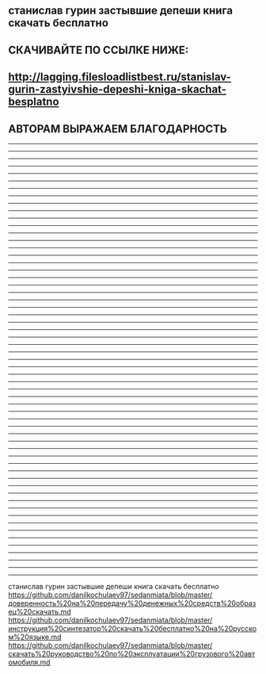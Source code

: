 станислав гурин застывшие депеши книга скачать бесплатно
--------------------------------------------------
СКАЧИВАЙТЕ ПО ССЫЛКЕ НИЖЕ:
--------------------------------------------------
http://lagging.filesloadlistbest.ru/stanislav-gurin-zastyivshie-depeshi-kniga-skachat-besplatno
--------------------------------------------------
АВТОРАМ ВЫРАЖАЕМ БЛАГОДАРНОСТЬ
--------------------------------------------------
--------------------------------------------------
--------------------------------------------------
--------------------------------------------------
--------------------------------------------------
--------------------------------------------------
--------------------------------------------------
--------------------------------------------------
--------------------------------------------------
--------------------------------------------------
--------------------------------------------------
--------------------------------------------------
--------------------------------------------------
--------------------------------------------------
--------------------------------------------------
--------------------------------------------------
--------------------------------------------------
--------------------------------------------------
--------------------------------------------------
--------------------------------------------------
--------------------------------------------------
--------------------------------------------------
--------------------------------------------------
--------------------------------------------------
--------------------------------------------------
--------------------------------------------------
--------------------------------------------------
--------------------------------------------------
--------------------------------------------------
--------------------------------------------------
--------------------------------------------------
--------------------------------------------------
--------------------------------------------------
--------------------------------------------------
--------------------------------------------------
--------------------------------------------------
--------------------------------------------------
--------------------------------------------------
--------------------------------------------------
--------------------------------------------------
--------------------------------------------------
--------------------------------------------------
--------------------------------------------------
--------------------------------------------------
--------------------------------------------------
--------------------------------------------------
--------------------------------------------------
--------------------------------------------------
--------------------------------------------------
--------------------------------------------------
--------------------------------------------------
--------------------------------------------------
--------------------------------------------------
--------------------------------------------------
--------------------------------------------------
--------------------------------------------------
--------------------------------------------------
--------------------------------------------------
--------------------------------------------------
--------------------------------------------------
станислав гурин застывшие депеши книга скачать бесплатно 
https://github.com/danilkochulaev97/sedanmiata/blob/master/доверенность%20на%20передачу%20денежных%20средств%20образец%20скачать.md
https://github.com/danilkochulaev97/sedanmiata/blob/master/инструкция%20синтезатор%20скачать%20бесплатно%20на%20русском%20языке.md
https://github.com/danilkochulaev97/sedanmiata/blob/master/скачать%20руководство%20по%20эксплуатации%20грузового%20автомобиля.md